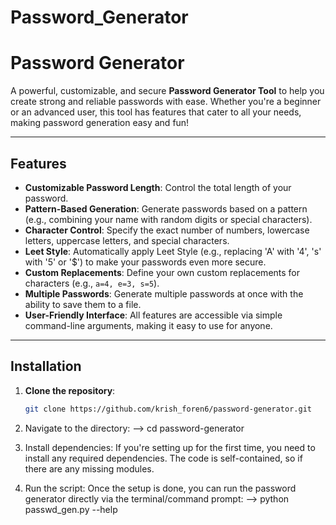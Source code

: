 # Password_Generator
# Password Generator

A powerful, customizable, and secure **Password Generator Tool** to help you create strong and reliable passwords with ease. Whether you're a beginner or an advanced user, this tool has features that cater to all your needs, making password generation easy and fun!

---

## Features

- **Customizable Password Length**: Control the total length of your password.
- **Pattern-Based Generation**: Generate passwords based on a pattern (e.g., combining your name with random digits or special characters).
- **Character Control**: Specify the exact number of numbers, lowercase letters, uppercase letters, and special characters.
- **Leet Style**: Automatically apply Leet Style (e.g., replacing 'A' with '4', 's' with '5' or '$') to make your passwords even more secure.
- **Custom Replacements**: Define your own custom replacements for characters (e.g., `a=4, e=3, s=5`).
- **Multiple Passwords**: Generate multiple passwords at once with the ability to save them to a file.
- **User-Friendly Interface**: All features are accessible via simple command-line arguments, making it easy to use for anyone.

---

## Installation

1. **Clone the repository**:
   ```bash
   git clone https://github.com/krish_foren6/password-generator.git

2. Navigate to the directory:
--> cd password-generator

3. Install dependencies: If you're setting up for the first time, you need to install any required dependencies. The code is self-contained, so if there are any missing modules.

4. Run the script: Once the setup is done, you can run the password generator directly via the terminal/command prompt:
--> python passwd_gen.py --help
       
